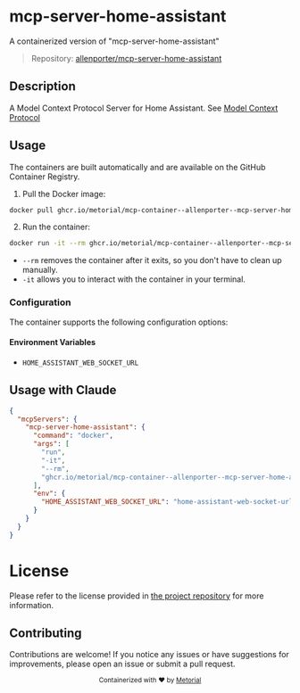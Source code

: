 
# mcp-server-home-assistant

A containerized version of "mcp-server-home-assistant"

> Repository: [allenporter/mcp-server-home-assistant](https://github.com/allenporter/mcp-server-home-assistant)

## Description

A Model Context Protocol Server for Home Assistant. See [Model Context Protocol](https://modelcontextprotocol.io/)


## Usage

The containers are built automatically and are available on the GitHub Container Registry.

1. Pull the Docker image:

```bash
docker pull ghcr.io/metorial/mcp-container--allenporter--mcp-server-home-assistant--mcp-server-home-assistant
```

2. Run the container:

```bash
docker run -it --rm ghcr.io/metorial/mcp-container--allenporter--mcp-server-home-assistant--mcp-server-home-assistant 
```

- `--rm` removes the container after it exits, so you don't have to clean up manually.
- `-it` allows you to interact with the container in your terminal.


### Configuration

The container supports the following configuration options:




#### Environment Variables

- `HOME_ASSISTANT_WEB_SOCKET_URL`




## Usage with Claude

```json
{
  "mcpServers": {
    "mcp-server-home-assistant": {
      "command": "docker",
      "args": [
        "run",
        "-it",
        "--rm",
        "ghcr.io/metorial/mcp-container--allenporter--mcp-server-home-assistant--mcp-server-home-assistant"
      ],
      "env": {
        "HOME_ASSISTANT_WEB_SOCKET_URL": "home-assistant-web-socket-url"
      }
    }
  }
}
```

# License

Please refer to the license provided in [the project repository](https://github.com/allenporter/mcp-server-home-assistant) for more information.

## Contributing

Contributions are welcome! If you notice any issues or have suggestions for improvements, please open an issue or submit a pull request.

<div align="center">
  <sub>Containerized with ❤️ by <a href="https://metorial.com">Metorial</a></sub>
</div>
  